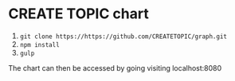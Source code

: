 # CREATE TOPIC chart
1. ```git clone https://https://github.com/CREATETOPIC/graph.git```
2. ```npm install```
3. ```gulp```

The chart can then be accessed by going visiting localhost:8080
